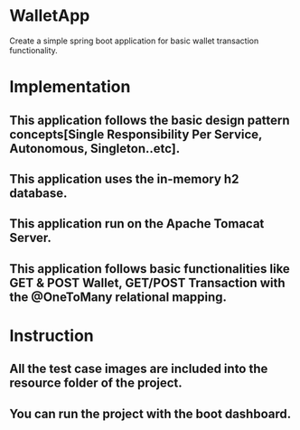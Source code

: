 # WalletApp
Create a simple spring boot application for basic wallet transaction functionality.

# Implementation
## This application follows the basic design pattern concepts[Single Responsibility Per Service, Autonomous, Singleton..etc].
## This application uses the in-memory h2 database.
## This application run on the Apache Tomacat Server.
## This application follows basic functionalities like GET & POST Wallet, GET/POST Transaction with the @OneToMany relational mapping.

# Instruction
## All the test case images are included into the resource folder of the project.
## You can run the project with the boot dashboard.
